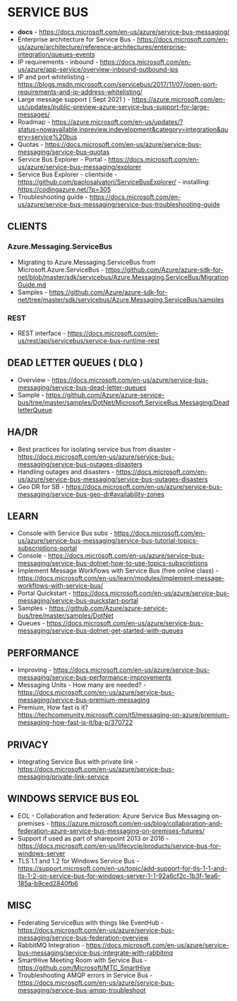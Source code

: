 # SERVICE BUS

* **docs** - https://docs.microsoft.com/en-us/azure/service-bus-messaging/
* Enterprise architecture for Service Bus - https://docs.microsoft.com/en-us/azure/architecture/reference-architectures/enterprise-integration/queues-events
* IP requirements - inbound - https://docs.microsoft.com/en-us/azure/app-service/overview-inbound-outbound-ips
* IP and port whitelisting - https://blogs.msdn.microsoft.com/servicebus/2017/11/07/open-port-requirements-and-ip-address-whitelisting/
* Large message support ( Sept 2021 ) - https://azure.microsoft.com/en-us/updates/public-preview-azure-service-bus-support-for-large-messages/
* Roadmap - https://azure.microsoft.com/en-us/updates/?status=nowavailable,inpreview,indevelopment&category=integration&query=service%20bus
* Quotas - https://docs.microsoft.com/en-us/azure/service-bus-messaging/service-bus-quotas
* Service Bus Explorer - Portal - https://docs.microsoft.com/en-us/azure/service-bus-messaging/explorer
* Service Bus Explorer - clientside - https://github.com/paolosalvatori/ServiceBusExplorer/ - installing: https://codingazure.net/?p=305
* Troubleshooting guide - https://docs.microsoft.com/en-us/azure/service-bus-messaging/service-bus-troubleshooting-guide

## CLIENTS

### Azure.Messaging.ServiceBus

* Migrating to Azure.Messaging.ServiceBus from Microsoft.Azure.ServiceBus - https://github.com/Azure/azure-sdk-for-net/blob/master/sdk/servicebus/Azure.Messaging.ServiceBus/MigrationGuide.md
* Samples - https://github.com/Azure/azure-sdk-for-net/tree/master/sdk/servicebus/Azure.Messaging.ServiceBus/samples

### REST

* REST interface - https://docs.microsoft.com/en-us/rest/api/servicebus/service-bus-runtime-rest

## DEAD LETTER QUEUES ( DLQ )

* Overview - https://docs.microsoft.com/en-us/azure/service-bus-messaging/service-bus-dead-letter-queues
* Sample - https://github.com/Azure/azure-service-bus/tree/master/samples/DotNet/Microsoft.ServiceBus.Messaging/DeadletterQueue

## HA/DR

* Best practices for isolating service bus from disaster - https://docs.microsoft.com/en-us/azure/service-bus-messaging/service-bus-outages-disasters
* Handling outages and disasters - https://docs.microsoft.com/en-us/azure/service-bus-messaging/service-bus-outages-disasters
* Geo DR for SB - https://docs.microsoft.com/en-us/azure/service-bus-messaging/service-bus-geo-dr#availability-zones

## LEARN

* Console with Service Bus subs - https://docs.microsoft.com/en-us/azure/service-bus-messaging/service-bus-tutorial-topics-subscriptions-portal
* Console - https://docs.microsoft.com/en-us/azure/service-bus-messaging/service-bus-dotnet-how-to-use-topics-subscriptions 
* Implement Message Workflows with Service Bus (free online class) - https://docs.microsoft.com/en-us/learn/modules/implement-message-workflows-with-service-bus/
* Portal Quickstart - https://docs.microsoft.com/en-us/azure/service-bus-messaging/service-bus-quickstart-portal
* Samples -  https://github.com/Azure/azure-service-bus/tree/master/samples/DotNet 
* Queues - https://docs.microsoft.com/en-us/azure/service-bus-messaging/service-bus-dotnet-get-started-with-queues

## PERFORMANCE

* Improving - https://docs.microsoft.com/en-us/azure/service-bus-messaging/service-bus-performance-improvements 
* Messaging Units - How many are needed? - https://docs.microsoft.com/en-us/azure/service-bus-messaging/service-bus-premium-messaging
* Premium, How fast is it? https://techcommunity.microsoft.com/t5/messaging-on-azure/premium-messaging-how-fast-is-it/ba-p/370722

## PRIVACY

* Integrating Service Bus with private link - https://docs.microsoft.com/en-us/azure/service-bus-messaging/private-link-service

## WINDOWS SERVICE BUS EOL

* EOL - Collaboration and federation: Azure Service Bus Messaging on-premises - https://azure.microsoft.com/en-us/blog/collaboration-and-federation-azure-service-bus-messaging-on-premises-futures/
* Support if used as part of sharepoint 2013 or 2016 - https://docs.microsoft.com/en-us/lifecycle/products/service-bus-for-windows-server 
* TLS 1.1 and 1.2 for Windows Service Bus - https://support.microsoft.com/en-us/topic/add-support-for-tls-1-1-and-tls-1-2-on-service-bus-for-windows-server-1-1-92a6cf2c-1b3f-1ea6-185a-b9ced2840fb6

## MISC

* Federating ServiceBus with things like EventHub - https://docs.microsoft.com/en-us/azure/service-bus-messaging/service-bus-federation-overview
* RabbitMQ Integration - https://docs.microsoft.com/en-us/azure/service-bus-messaging/service-bus-integrate-with-rabbitmq
* SmartHive Meeting Room with Service Bus - https://github.com/Microsoft/MTC_SmartHive
* Troubleshooting AMQP errors in Service Bus - https://docs.microsoft.com/en-us/azure/service-bus-messaging/service-bus-amqp-troubleshoot
